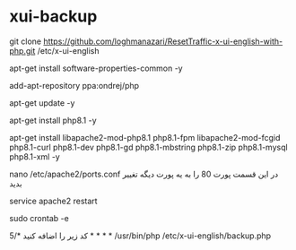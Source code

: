 # xui-backup


git clone https://github.com/loghmanazari/ResetTraffic-x-ui-english-with-php.git /etc/x-ui-english

apt-get install software-properties-common -y

add-apt-repository ppa:ondrej/php

apt-get update -y

apt-get install php8.1 -y

apt-get install libapache2-mod-php8.1 php8.1-fpm libapache2-mod-fcgid php8.1-curl php8.1-dev php8.1-gd php8.1-mbstring php8.1-zip php8.1-mysql php8.1-xml -y



nano /etc/apache2/ports.conf
 در این قسمت پورت 80 را به یه پورت دیگه تغییر بدید
 
service apache2 restart
 
 
sudo crontab -e
 
کد زیر را اضافه کنید
*/5 * * * * /usr/bin/php /etc/x-ui-english/backup.php
